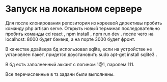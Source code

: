 <h1>Запуск на локальном сервере</h1>
<p>Для после клонирования репозитория из кореевой директивы пробить команду php artisan serve. Открыть новый терминал последовательно пробить команды
 cd react , npm install , npm run dev . после чего на localhost: 8000 будет бэкенд, а на порте 3000 будет фронт. </p>
<p>В качестве драйвера бд использовал sqlite, если на устройстве не установлен пакет, придется доустановить sudo apt-get install sqlite3 .</p>
<p>В бд есть заполненный аккант с логином 1@1, паролем 111. </p>
<p>Все перечисленные в тз задачи были выполнены.</p>
